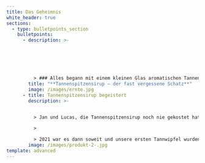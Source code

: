 ```yaml
---
title: Das Geheimnis
white_header: true
sections:
  - type: bulletpoints_section
    bulletpoints:
      - description: >-
          





          > ### Alles begann mit einem kleinen Glas aromatischen Tannensirup, mit dem Kathrin eines Tages Jan und Lucas beim Kochen überraschte, nachdem Sie im Schwarzwald fleißig Baumwipfel eingekocht hatte. Ursprünglich kommt Kathrin aus dem Schwarzwald und wuchs mit dem seltenen Sirup auf. Schon vor einigen Jahren wollte sie Großmutters Rezept nachkochen, damit das seltene Wissen und die süße Köstlichkeit nicht in Vergessenheit geraten. Selbst im Schwarzwald gibt es kaum noch Personen, die den Aufwand der sorgfältigen Handlese und der zeitintensiven Verarbeitung der Tannenspitzen betreiben. Dabei steckt so viel in diesem wertvollen Naturprodukt.
        title: "**Tannenspitzensirup – der fast vergessene Schatz**"
        image: /images/ernte.jpg
      - title: Tannenspitzensirup begeistert
        description: >-
          

          > Jan und Lucas, die Tannenspitzensirup noch nie gekostet hatten, waren von dem aromatischen Naturprodukt begeistert. Und schon war die Idee geboren, dieses Wissen, um die Köstlichkeiten des regionalen Produkts, nicht in Vergessenheit geraten zu lassen.

          >

          > 2021 war es dann soweit und unsere ersten Tannwipfel wurden geerntet und in 70 goldige Gläser Glück umgewandelt!
        image: /images/produkt-2-.jpg
template: advanced
---
```

